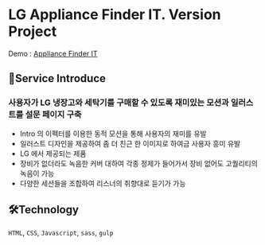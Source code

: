 # LG Appliance Finder IT. Version Project

Demo : [Appliance Finder IT](https://www.lg.com/uk/washing-machine/appliance-finder)


## 📝Service Introduce
### 사용자가 LG 냉장고와 세탁기를 구매할 수 있도록 재미있는 모션과 일러스트를 설문 페이지 구축
- Intro 의 이펙터를 이용한 동적 모션을 통해 사용자의 재미를 유발
- 일러스트 디자인을 제공하여 좀 더 친근 한 이미지로 하여금 사용자 흥미 유발
- LG 에서 제공되는 제품 
- 장비가 없더라도 녹음한 커버 대하여 각종 정제가 들어가서 장비 없어도 고퀄리티의 녹음이 가능
- 다양한 세션들을 조합하여 리스너의 취향대로 듣기가 가능



## 🛠Technology 
`HTML`, `CSS`, `Javascript`, `sass`, `gulp`
